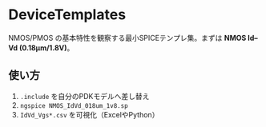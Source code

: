 # DeviceTemplates
NMOS/PMOS の基本特性を観察する最小SPICEテンプレ集。まずは **NMOS Id–Vd (0.18µm/1.8V)**。

## 使い方
1. `.include` を自分のPDKモデルへ差し替え
2. `ngspice NMOS_IdVd_018um_1v8.sp`
3. `IdVd_Vgs*.csv` を可視化（ExcelやPython）
